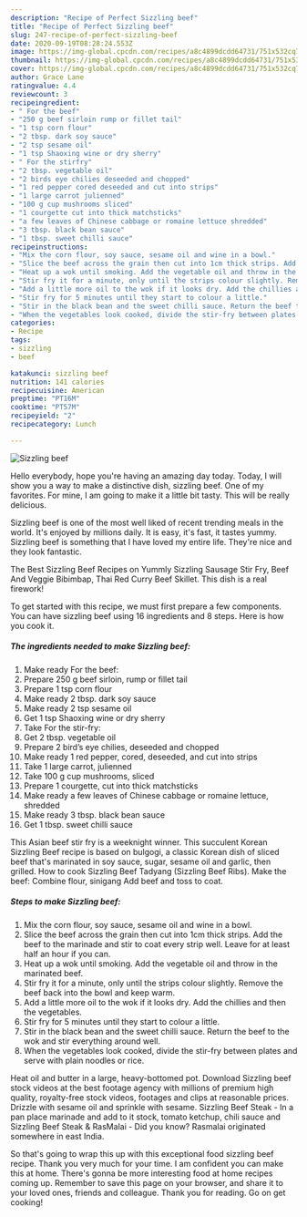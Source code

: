 ```yaml
---
description: "Recipe of Perfect Sizzling beef"
title: "Recipe of Perfect Sizzling beef"
slug: 247-recipe-of-perfect-sizzling-beef
date: 2020-09-19T08:28:24.553Z
image: https://img-global.cpcdn.com/recipes/a8c4899dcdd64731/751x532cq70/sizzling-beef-recipe-main-photo.jpg
thumbnail: https://img-global.cpcdn.com/recipes/a8c4899dcdd64731/751x532cq70/sizzling-beef-recipe-main-photo.jpg
cover: https://img-global.cpcdn.com/recipes/a8c4899dcdd64731/751x532cq70/sizzling-beef-recipe-main-photo.jpg
author: Grace Lane
ratingvalue: 4.4
reviewcount: 3
recipeingredient:
- " For the beef"
- "250 g beef sirloin rump or fillet tail"
- "1 tsp corn flour"
- "2 tbsp. dark soy sauce"
- "2 tsp sesame oil"
- "1 tsp Shaoxing wine or dry sherry"
- " For the stirfry"
- "2 tbsp. vegetable oil"
- "2 birds eye chilies deseeded and chopped"
- "1 red pepper cored deseeded and cut into strips"
- "1 large carrot julienned"
- "100 g cup mushrooms sliced"
- "1 courgette cut into thick matchsticks"
- "a few leaves of Chinese cabbage or romaine lettuce shredded"
- "3 tbsp. black bean sauce"
- "1 tbsp. sweet chilli sauce"
recipeinstructions:
- "Mix the corn flour, soy sauce, sesame oil and wine in a bowl."
- "Slice the beef across the grain then cut into 1cm thick strips. Add the beef to the marinade and stir to coat every strip well. Leave for at least half an hour if you can."
- "Heat up a wok until smoking. Add the vegetable oil and throw in the marinated beef."
- "Stir fry it for a minute, only until the strips colour slightly. Remove the beef back into the bowl and keep warm."
- "Add a little more oil to the wok if it looks dry. Add the chillies and then the vegetables."
- "Stir fry for 5 minutes until they start to colour a little."
- "Stir in the black bean and the sweet chilli sauce. Return the beef to the wok and stir everything around well."
- "When the vegetables look cooked, divide the stir-fry between plates and serve with plain noodles or rice."
categories:
- Recipe
tags:
- sizzling
- beef

katakunci: sizzling beef 
nutrition: 141 calories
recipecuisine: American
preptime: "PT16M"
cooktime: "PT57M"
recipeyield: "2"
recipecategory: Lunch

---
```



![Sizzling beef](https://img-global.cpcdn.com/recipes/a8c4899dcdd64731/751x532cq70/sizzling-beef-recipe-main-photo.jpg)

Hello everybody, hope you're having an amazing day today. Today, I will show you a way to make a distinctive dish, sizzling beef. One of my favorites. For mine, I am going to make it a little bit tasty. This will be really delicious.

Sizzling beef is one of the most well liked of recent trending meals in the world. It's enjoyed by millions daily. It is easy, it's fast, it tastes yummy. Sizzling beef is something that I have loved my entire life. They're nice and they look fantastic.

The Best Sizzling Beef Recipes on Yummly Sizzling Sausage Stir Fry, Beef And Veggie Bibimbap, Thai Red Curry Beef Skillet. This dish is a real firework!


To get started with this recipe, we must first prepare a few components. You can have sizzling beef using 16 ingredients and 8 steps. Here is how you cook it.

<!--inarticleads1-->

##### The ingredients needed to make Sizzling beef:

1. Make ready  For the beef:
1. Prepare 250 g beef sirloin, rump or fillet tail
1. Prepare 1 tsp corn flour
1. Make ready 2 tbsp. dark soy sauce
1. Make ready 2 tsp sesame oil
1. Get 1 tsp Shaoxing wine or dry sherry
1. Take  For the stir-fry:
1. Get 2 tbsp. vegetable oil
1. Prepare 2 bird’s eye chilies, deseeded and chopped
1. Make ready 1 red pepper, cored, deseeded, and cut into strips
1. Take 1 large carrot, julienned
1. Take 100 g cup mushrooms, sliced
1. Prepare 1 courgette, cut into thick matchsticks
1. Make ready a few leaves of Chinese cabbage or romaine lettuce, shredded
1. Make ready 3 tbsp. black bean sauce
1. Get 1 tbsp. sweet chilli sauce


This Asian beef stir fry is a weeknight winner. This succulent Korean Sizzling Beef recipe is based on bulgogi, a classic Korean dish of sliced beef that&#39;s marinated in soy sauce, sugar, sesame oil and garlic, then grilled. How to cook Sizzling Beef Tadyang (Sizzling Beef Ribs). Make the beef: Combine flour, sinigang Add beef and toss to coat. 

<!--inarticleads2-->

##### Steps to make Sizzling beef:

1. Mix the corn flour, soy sauce, sesame oil and wine in a bowl.
1. Slice the beef across the grain then cut into 1cm thick strips. Add the beef to the marinade and stir to coat every strip well. Leave for at least half an hour if you can.
1. Heat up a wok until smoking. Add the vegetable oil and throw in the marinated beef.
1. Stir fry it for a minute, only until the strips colour slightly. Remove the beef back into the bowl and keep warm.
1. Add a little more oil to the wok if it looks dry. Add the chillies and then the vegetables.
1. Stir fry for 5 minutes until they start to colour a little.
1. Stir in the black bean and the sweet chilli sauce. Return the beef to the wok and stir everything around well.
1. When the vegetables look cooked, divide the stir-fry between plates and serve with plain noodles or rice.


Heat oil and butter in a large, heavy-bottomed pot. Download Sizzling beef stock videos at the best footage agency with millions of premium high quality, royalty-free stock videos, footages and clips at reasonable prices. Drizzle with sesame oil and sprinkle with sesame. Sizzling Beef Steak - In a pan place marinade and add to it stock, tomato ketchup, chili sauce and Sizzling Beef Steak &amp; RasMalai - Did you know? Rasmalai originated somewhere in east India. 

So that's going to wrap this up with this exceptional food sizzling beef recipe. Thank you very much for your time. I am confident you can make this at home. There's gonna be more interesting food at home recipes coming up. Remember to save this page on your browser, and share it to your loved ones, friends and colleague. Thank you for reading. Go on get cooking!
